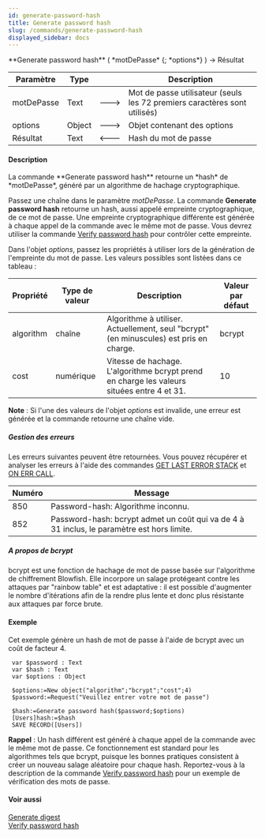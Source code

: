 ```yaml
---
id: generate-password-hash
title: Generate password hash
slug: /commands/generate-password-hash
displayed_sidebar: docs
---
```


<!--REF #_command_.Generate password hash.Syntax-->**Generate password hash** ( *motDePasse* {; *options*} ) -> Résultat<!-- END REF-->
<!--REF #_command_.Generate password hash.Params-->
| Paramètre | Type |  | Description |
| --- | --- | --- | --- |
| motDePasse | Text | &#x1F852; | Mot de passe utilisateur (seuls les 72 premiers caractères sont utilisés) |
| options | Object | &#x1F852; | Objet contenant des options |
| Résultat | Text | &#x1F850; | Hash du mot de passe |

<!-- END REF-->

#### Description 

<!--REF #_command_.Generate password hash.Summary-->La commande **Generate password hash** retourne un *hash* de *motDePasse*, généré par un algorithme de hachage cryptographique.<!-- END REF-->

Passez une chaîne dans le paramètre *motDePasse*. La commande **Generate password hash** retourne un hash, aussi appelé empreinte cryptographique, de ce mot de passe. Une empreinte cryptographique différente est générée à chaque appel de la commande avec le même mot de passe. Vous devrez utiliser la commande [Verify password hash](verify-password-hash.md) pour contrôler cette empreinte. 

Dans l'objet *options*, passez les propriétés à utiliser lors de la génération de l'empreinte du mot de passe. Les valeurs possibles sont listées dans ce tableau : 

| **Propriété** | **Type de valeur** | **Description**                                                                            | **Valeur par défaut** |
| ------------- | ------------------ | ------------------------------------------------------------------------------------------ | --------------------- |
| algorithm     | chaîne             | Algorithme à utiliser. Actuellement, seul "bcrypt" (en minuscules) est pris en charge.     | bcrypt                |
| cost          | numérique          | Vitesse de hachage. L'algorithme bcrypt prend en charge les valeurs situées entre 4 et 31. | 10                    |

**Note** : Si l'une des valeurs de l'objet *options* est invalide, une erreur est générée et la commande retourne une chaîne vide.

##### Gestion des erreurs 

Les erreurs suivantes peuvent être retournées. Vous pouvez récupérer et analyser les erreurs à l'aide des commandes [GET LAST ERROR STACK](get-last-error-stack.md) et [ON ERR CALL](on-err-call.md).  

| **Numéro** | **Message**                                                                                |
| ---------- | ------------------------------------------------------------------------------------------ |
| 850        | Password-hash: Algorithme inconnu.                                                         |
| 852        | Password-hash: bcrypt admet un coût qui va de 4 à 31 inclus, le paramètre est hors limite. |

##### A propos de bcrypt 

bcrypt est une fonction de hachage de mot de passe basée sur l'algorithme de chiffrement Blowfish. Elle incorpore un salage protégeant contre les attaques par "rainbow table" et est adaptative : il est possible d'augmenter le nombre d'itérations afin de la rendre plus lente et donc plus résistante aux attaques par force brute. 

#### Exemple 

Cet exemple génère un hash de mot de passe à l'aide de bcrypt avec un coût de facteur 4.

```4d
 var $password : Text
 var $hash : Text
 var $options : Object
 
 $options:=New object("algorithm";"bcrypt";"cost";4)
 $password:=Request("Veuillez entrer votre mot de passe")
 
 $hash:=Generate password hash($password;$options)
 [Users]hash:=$hash
 SAVE RECORD([Users])
```

**Rappel** : Un hash différent est généré à chaque appel de la commande avec le même mot de passe. Ce fonctionnement est standard pour les algorithmes tels que bcrypt, puisque les bonnes pratiques consistent à créer un nouveau salage aléatoire pour chaque hash. Reportez-vous à la description de la commande [Verify password hash](verify-password-hash.md) pour un exemple de vérification des mots de passe.

#### Voir aussi 

  
[Generate digest](generate-digest.md)  
[Verify password hash](verify-password-hash.md)  